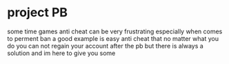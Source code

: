# project PB
some time games anti cheat can be very frustrating especially when comes to perment ban a good example is easy anti cheat that no matter what you do you can not regain your account after the pb 
but there is always a solution and im here to give you some
